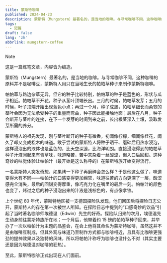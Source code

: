 ```yaml
---
title: 蒙斯特咖啡
published: 2024-04-23
description: 蒙斯特（Mungstern）最著名的，是当地的咖啡。与寻常咖啡不同，这种咖啡的原料并不是咖啡豆，蒙斯特人用只在当地生长的帕帕草种子来制作蒙斯特咖啡。
tags:
  - 短篇
draft: false
lang: 'zh'
abbrlink: mungstern-coffee
---
```


> [!NOTE]
> 这是一篇练笔文章，内容皆为编造。

蒙斯特（Mungstern）最著名的，是当地的咖啡。与寻常咖啡不同，这种咖啡的原料并不是咖啡豆，蒙斯特人用只在当地生长的帕帕草种子来制作蒙斯特咖啡。

帕帕草与路边杂草无异，但它的种子比较特别，帕帕草的种子是蓝色的，形状与瓜子相近。帕帕草不开花，种子从茎叶顶端长出。三月的时候，帕帕草发芽；五月的时候，叶子顶端开始出现蓝色小点；再过一个月，种子成熟，帕帕草细长而柔软的茎叶会因为无法承受种子的重量而弯曲，种子因此能接触地面；最后在八月，种子会断开与茎叶的连接，在下一个发芽的时间到来之前，长出根茎深入土壤，汲取发芽所需的养分。

蒙斯特人的祖先发现，刚与茎叶断开的种子有微香，初闻像柠檬，细闻像桂花，闻久了却又变成松木的味道。敢于尝试的蒙斯特人将种子晒干、磨碎后用热水浸泡，这样浸泡出的液体也是蓝色的，比天空深邃，比海洋明朗。直接浸泡得到的帕帕草种子汁液闻起来有青草味，味道略苦，苦中夹杂着一丝酸涩，但入口后回甜。这种奇妙的味觉体验让帕帕汁（最开始是这么称呼的）在蒙斯特族开始变得流行。

一名蒙斯特人突发奇想，如果烤一下种子再磨碎会怎么样？于是他这么做了，味道变得大有不同——帕帕汁的口感变得更加绵软，味道往苦的方向更深了一层，酸涩感完全消失，最后的回甜变得厚重，像巧克力化在嘴里的最后一刻。帕帕汁的颜色也变了，烤过之后的种子浸泡出来的汁液是浅棕色的，有点像拿铁。

上个世纪 60 年代，蒙斯特地区被一支德国探险队发现，他们回国后将探险日志公开，蒙斯特人的存在第一次被世人所知。在探险日志中提到的“口感奇妙的饮品”引起了当时著名咖啡师埃德温（Edwin）先生的好奇。探险队归来的次月，埃德温先生动身前往蒙斯特族所在地；一个月后，他带着约 15 磅的帕帕草种子回来，并举办了一次以帕帕汁为主题的品鉴会，在会上他将其命名为蒙斯特咖啡，虽然这并不是由咖啡豆制成，但其外观与味道乃至制作方式都与咖啡相近，且具有比咖啡更强劲的提神效果以及独特的风味，所以将帕帕汁称呼为咖啡也没什么不对（其实主要还是因为埃德温对咖啡的狂热）。

至此，蒙斯特咖啡正式出现在人们面前。
